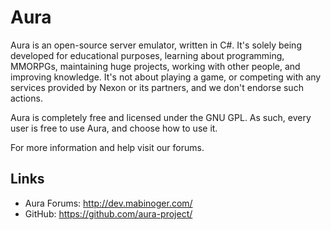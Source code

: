 Aura
=======

Aura is an open-source server emulator, written in C#. It's solely being
developed for educational purposes, learning about programming, MMORPGs,
maintaining huge projects, working with other people, and improving knowledge.
It's not about playing a game, or competing with any services provided by
Nexon or its partners, and we don't endorse such actions.

Aura is completely free and licensed under the GNU GPL.
As such, every user is free to use Aura, and choose how to use it.

For more information and help visit our forums.

Links
---------
* Aura Forums: http://dev.mabinoger.com/
* GitHub: https://github.com/aura-project/
